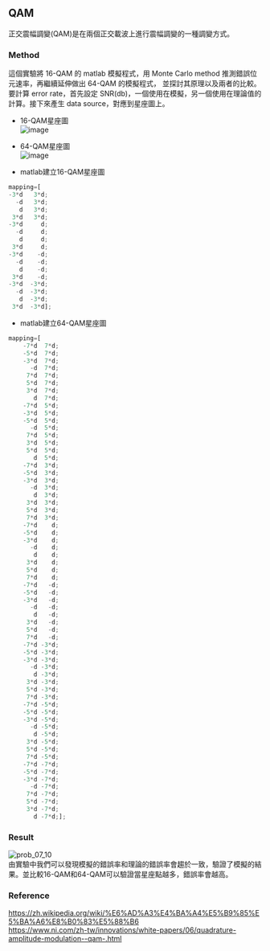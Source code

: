 ## QAM
正交震幅調變(QAM)是在兩個正交載波上進行震幅調變的一種調變方式。

### Method
這個實驗將 16-QAM 的 matlab 模擬程式，用 Monte Carlo method 推測錯誤位元速率，再繼續延伸做出 64-QAM 的模擬程式，
並探討其原理以及兩者的比較。  
要計算 error rate，首先設定 SNR(db)，一個使用在模擬，另一個使用在理論值的計算。接下來產生 data source，對應到星座圖上。

- 16-QAM星座圖  
![image](https://user-images.githubusercontent.com/128220508/226310112-3ea5057b-5f2b-49d1-bfeb-c9f7f8ec4ff4.png)  

- 64-QAM星座圖  
![image](https://user-images.githubusercontent.com/128220508/226310578-3f4d0d15-8110-4ce0-91aa-425578357599.png)  

- matlab建立16-QAM星座圖  
```js
mapping=[
-3*d   3*d;
  -d   3*d;
   d   3*d;
 3*d   3*d;
-3*d     d;
  -d     d;
   d     d;
 3*d     d;
-3*d    -d; 
  -d    -d; 
   d    -d;
 3*d    -d;
-3*d  -3*d;
  -d  -3*d;
   d  -3*d;
 3*d  -3*d];
```

- matlab建立64-QAM星座圖  
```js
mapping=[
    -7*d  7*d;
    -5*d  7*d;
    -3*d  7*d;
      -d  7*d;
     7*d  7*d;
     5*d  7*d;
     3*d  7*d;
       d  7*d; 
    -7*d  5*d;
    -3*d  5*d;
    -5*d  5*d;
      -d  5*d;
     7*d  5*d;
     3*d  5*d;
     5*d  5*d;
       d  5*d;  
    -7*d  3*d;
    -5*d  3*d;
    -3*d  3*d;
      -d  3*d; 
       d  3*d;
     3*d  3*d; 
     5*d  3*d;
     7*d  3*d;   
    -7*d    d;
    -5*d    d;
    -3*d    d; 
      -d    d; 
       d    d; 
     3*d    d; 
     5*d    d;
     7*d    d;   
    -7*d   -d;
    -5*d   -d;
    -3*d   -d; 
      -d   -d; 
       d   -d;
     3*d   -d; 
     5*d   -d;
     7*d   -d;    
    -7*d -3*d;
    -5*d -3*d;
    -3*d -3*d; 
      -d -3*d;
       d -3*d; 
     3*d -3*d; 
     5*d -3*d;
     7*d -3*d;  
    -7*d -5*d;
    -5*d -5*d;
    -3*d -5*d;
      -d -5*d;
       d -5*d;
     3*d -5*d;
     5*d -5*d;
     7*d -5*d;
    -7*d -7*d;
    -5*d -7*d;
    -3*d -7*d;
      -d -7*d;
     7*d -7*d;
     5*d -7*d;
     3*d -7*d;
       d -7*d;];
```

### Result
![prob_07_10](https://user-images.githubusercontent.com/128220508/226311606-b0970e60-ddd1-4a58-9f6f-8f5118682774.png)  
由實驗中我們可以發現模擬的錯誤率和理論的錯誤率會趨於一致，驗證了模擬的結果。並比較16-QAM和64-QAM可以驗證當星座點越多，錯誤率會越高。

### Reference
https://zh.wikipedia.org/wiki/%E6%AD%A3%E4%BA%A4%E5%B9%85%E5%BA%A6%E8%B0%83%E5%88%B6  
https://www.ni.com/zh-tw/innovations/white-papers/06/quadrature-amplitude-modulation--qam-.html


